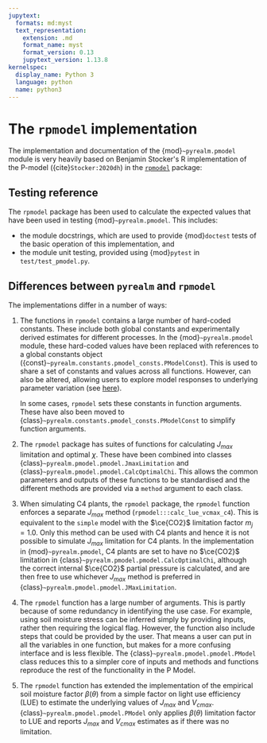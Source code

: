 ```yaml
---
jupytext:
  formats: md:myst
  text_representation:
    extension: .md
    format_name: myst
    format_version: 0.13
    jupytext_version: 1.13.8
kernelspec:
  display_name: Python 3
  language: python
  name: python3
---
```


# The `rpmodel` implementation

The implementation and documentation of the {mod}`~pyrealm.pmodel` module is
very heavily based on Benjamin Stocker's R implementation of the P-model
({cite}`Stocker:2020dh`) in the [``rpmodel``](https://github.com/stineb/rpmodel)
package:

## Testing reference

The ``rpmodel`` package has been used to calculate the expected values that
have been used in testing {mod}`~pyrealm.pmodel`. This includes:

* the module docstrings, which are used to provide {mod}`doctest` tests of
  the basic operation of this implementation, and
* the module unit testing, provided using {mod}`pytest` in `test/test_pmodel.py`.

## Differences between `pyrealm` and `rpmodel`

The implementations differ in a number of ways:

1. The functions in ``rpmodel`` contains a large number of hard-coded constants. These
   include both global constants and experimentally derived estimates for different
   processes. In the {mod}`~pyrealm.pmodel` module, these hard-coded values have been
   replaced with references to a global constants object
   ({const}`~pyrealm.constants.pmodel_consts.PModelConst`). This is used to share a set
   of constants and values across all functions. However, can also be altered, allowing
   users to explore model responses to underlying parameter variation (see
   [here](/constants)).

   In some cases, ``rpmodel`` sets these constants in function arguments. These have
   also been moved to {class}`~pyrealm.constants.pmodel_consts.PModelConst` to simplify
   function arguments.

1. The ``rpmodel`` package has suites of functions for calculating $J_{max}$ limitation
   and optimal $\chi$. These have been combined into classes
   {class}`~pyrealm.pmodel.pmodel.JmaxLimitation` and
   {class}`~pyrealm.pmodel.pmodel.CalcOptimalChi`. This allows the common parameters and
   outputs of these functions to be standardised and the different methods are provided
   via a ``method`` argument to each class.

1. When simulating C4 plants, the ``rpmodel`` package, the ``rpmodel`` function enforces
   a separate $J_{max}$ method (``rpmodel:::calc_lue_vcmax_c4``). This is equivalent to
   the `simple` model with the $\ce{CO2}$ limitation factor $m_j=1.0$. Only this method
   can be used with C4 plants and hence it is not possible to simulate $J_{max}$
   limitation for C4 plants. In the implementation in {mod}`~pyrealm.pmodel`, C4 plants
   are set to have no $\ce{CO2}$ limitation in
   {class}`~pyrealm.pmodel.pmodel.CalcOptimalChi`, although the correct internal
   $\ce{CO2}$ partial pressure is calculated, and are then free to use whichever
   $J_{max}$ method is preferred in {class}`~pyrealm.pmodel.pmodel.JMaxLimitation`.

1. The ``rpmodel`` function has a large number of arguments. This is partly
   because of some redundancy in identifying the use case. For example, using
   soil moisture stress can be inferred simply by providing inputs, rather then
   requiring the logical flag. However, the function also include steps that
   could be provided by the user. That means a user can put in all the variables
   in one function, but makes for a more confusing interface and is less
   flexible. The {class}`~pyrealm.pmodel.pmodel.PModel` class reduces this to a simpler
   core of inputs and methods and functions reproduce the rest of the
   functionality in the P Model.

1. The ``rpmodel`` function has extended the implementation of the empirical
   soil moisture factor $\beta(\theta)$ from a simple factor on light use
   efficiency (LUE) to estimate the underlying values of $J_{max}$ and $V_{cmax}$.
   {class}`~pyrealm.pmodel.pmodel.PModel` only applies $\beta(\theta)$ limitation
   factor to LUE and reports $J_{max}$ and $V_{cmax}$ estimates as if there was
   no limitation.
